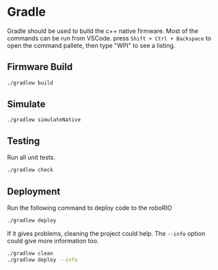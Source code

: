 # Gradle
Gradle should be used to build the c++ native firmware. Most of the commands can be run from VSCode.  press `Shift + Ctrl + Backspace` to open the command pallete, then type "WPI" to see a listing.

## Firmware Build
```bash
./gradlew build
```

## Simulate
```
./gradlew simulateNative
```

## Testing
Run all unit tests.
```bash
./gradlew check
```

## Deployment
Run the following command to deploy code to the roboRIO
```bash
./gradlew deploy
```

If it gives problems, cleaning the project could help. The `--info` option could give more information too.
```bash
./gradlew clean
./gradlew deploy --info
```
